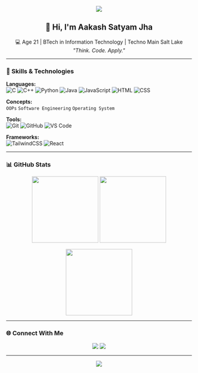 <!-- Profile Banner -->
<p align="center">
  <img src="https://capsule-render.vercel.app/api?type=waving&color=0:4F46E5,100:9333EA&height=200&section=header&text=AAKASH%20SATYAM%20JHA&fontSize=45&fontAlignY=35&animation=twinkling&fontColor=ffffff&desc=Aspiring%20Software%20Developer&descAlignY=55&descSize=20" />
</p>

<!-- Introduction -->
<h2 align="center">👋 Hi, I'm Aakash Satyam Jha</h2>
<p align="center">
  💻 Age 21 | BTech in Information Technology | Techno Main Salt Lake <br>
  <em>"Think. Code. Apply."</em>
</p>

---

### 🚀 Skills & Technologies  
**Languages:**  
![C](https://img.shields.io/badge/C-00599C?style=for-the-badge&logo=c&logoColor=white)
![C++](https://img.shields.io/badge/C++-00599C?style=for-the-badge&logo=c%2B%2B&logoColor=white)
![Python](https://img.shields.io/badge/Python-3776AB?style=for-the-badge&logo=python&logoColor=white)
![Java](https://img.shields.io/badge/Java-007396?style=for-the-badge&logo=java&logoColor=white)
![JavaScript](https://img.shields.io/badge/JavaScript-F7DF1E?style=for-the-badge&logo=javascript&logoColor=black)
![HTML](https://img.shields.io/badge/HTML5-E34F26?style=for-the-badge&logo=html5&logoColor=white)
![CSS](https://img.shields.io/badge/CSS3-1572B6?style=for-the-badge&logo=css3&logoColor=white)

**Concepts:**  
`OOPs` `Software Engineering` `Operating System`

**Tools:**  
![Git](https://img.shields.io/badge/Git-F05032?style=for-the-badge&logo=git&logoColor=white)
![GitHub](https://img.shields.io/badge/GitHub-181717?style=for-the-badge&logo=github&logoColor=white)
![VS Code](https://img.shields.io/badge/VS_Code-0078d7?style=for-the-badge&logo=visual-studio-code&logoColor=white)

**Frameworks:**  
![TailwindCSS](https://img.shields.io/badge/Tailwind_CSS-38B2AC?style=for-the-badge&logo=tailwind-css&logoColor=white)
![React](https://img.shields.io/badge/React-20232A?style=for-the-badge&logo=react&logoColor=61DAFB)

---

### 📊 GitHub Stats
<p align="center">
  <img src="https://github-readme-stats.vercel.app/api?username=aakashsatyamjha&show_icons=true&theme=tokyonight" height="180"/>
  <img src="https://github-readme-stats.vercel.app/api/top-langs/?username=aakashsatyamjha&layout=compact&theme=tokyonight" height="180"/>
</p>

<p align="center">
  <img src="https://github-readme-streak-stats.herokuapp.com/?user=aakashsatyamjha&theme=tokyonight" height="180"/>
</p>

---

### 🌐 Connect With Me  
<p align="center">
  <a href="https://www.linkedin.com/in/aakash-satyam-jha-7bab432a4/"><img src="https://img.shields.io/badge/LinkedIn-0077B5?style=for-the-badge&logo=linkedin&logoColor=white"></a>
  <a href="mailto:aakash23112004@gmail.com"><img src="https://img.shields.io/badge/Email-D14836?style=for-the-badge&logo=gmail&logoColor=white"></a>
</p>

---

<!-- Footer Banner -->
<p align="center">
  <img src="https://capsule-render.vercel.app/api?type=waving&color=0:4F46E5,100:9333EA&height=120&section=footer"/>
</p>
